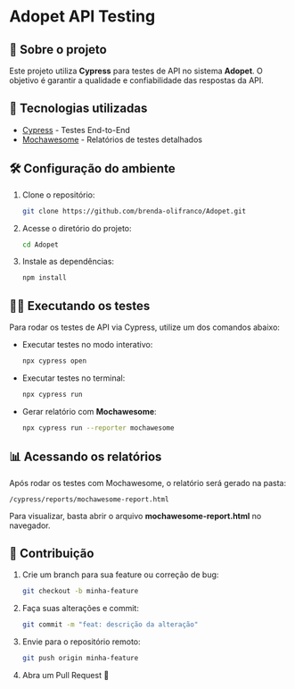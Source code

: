 # Adopet API Testing

## 📌 Sobre o projeto
Este projeto utiliza **Cypress** para testes de API no sistema **Adopet**. O objetivo é garantir a qualidade e confiabilidade das respostas da API.

## 🚀 Tecnologias utilizadas
- [Cypress](https://www.cypress.io/) - Testes End-to-End
- [Mochawesome](https://www.npmjs.com/package/mochawesome) - Relatórios de testes detalhados

## 🛠 Configuração do ambiente

1. Clone o repositório:
   ```sh
   git clone https://github.com/brenda-olifranco/Adopet.git
   ```
2. Acesse o diretório do projeto:
   ```sh
   cd Adopet
   ```
3. Instale as dependências:
   ```sh
   npm install
   ```

## 🏃‍♀️ Executando os testes
Para rodar os testes de API via Cypress, utilize um dos comandos abaixo:

- Executar testes no modo interativo:
  ```sh
  npx cypress open
  ```
- Executar testes no terminal:
  ```sh
  npx cypress run
  ```
- Gerar relatório com **Mochawesome**:
  ```sh
  npx cypress run --reporter mochawesome
  ```

## 📊 Acessando os relatórios
Após rodar os testes com Mochawesome, o relatório será gerado na pasta:
```
/cypress/reports/mochawesome-report.html
```
Para visualizar, basta abrir o arquivo **mochawesome-report.html** no navegador.

## 📢 Contribuição
1. Crie um branch para sua feature ou correção de bug:
   ```sh
   git checkout -b minha-feature
   ```
2. Faça suas alterações e commit:
   ```sh
   git commit -m "feat: descrição da alteração"
   ```
3. Envie para o repositório remoto:
   ```sh
   git push origin minha-feature
   ```
4. Abra um Pull Request 🚀


